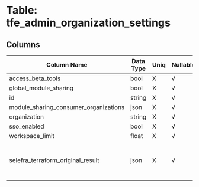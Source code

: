 # Table: tfe_admin_organization_settings

## Columns 

|  Column Name   |  Data Type  | Uniq | Nullable | Description | 
|  ----  | ----  | ----  | ----  | ---- | 
| access_beta_tools | bool | X | √ |  | 
| global_module_sharing | bool | X | √ |  | 
| id | string | X | √ |  | 
| module_sharing_consumer_organizations | json | X | √ |  | 
| organization | string | X | √ |  | 
| sso_enabled | bool | X | √ |  | 
| workspace_limit | float | X | √ |  | 
| selefra_terraform_original_result | json | X | √ | save terraform original result for compatibility | 


